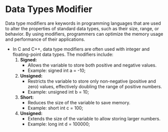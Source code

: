 # Data Types Modifier
 Data type modifiers are keywords in programming languages that are used to alter the properties of standard data types, such as their size, range, or behavior. By using modifiers, programmers can optimize the memory usage and performance of their applications. 
 
 - In C and C++, data type modifiers are often used with integer and floating-point data types. The modifiers include:
   1. **Signed:**
      - Allows the variable to store both positive and negative values.
      - Example: signed int a = -10;
   2. **Unsigned:**
      - Restricts the variable to store only non-negative (positive and zero) values, effectively doubling the range of positive numbers.
      - Example: unsigned int b = 10;
   3. **Short:**
      - Reduces the size of the variable to save memory.
      - Example: short int c = 100;
   4. **Unsigned:**
      - Extends the size of the variable to allow storing larger numbers.
      - Example: long int d = 100000;
      
